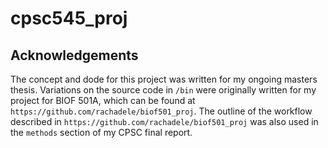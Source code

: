 # cpsc545_proj

## Acknowledgements

The concept and dode for this project was written for my ongoing masters thesis. Variations on the source code in `/bin` were originally written for my project for BIOF 501A, which can be found at `https://github.com/rachadele/biof501_proj`. The outline of the workflow described in `https://github.com/rachadele/biof501_proj` was also used in the `methods` section of my CPSC final report.
